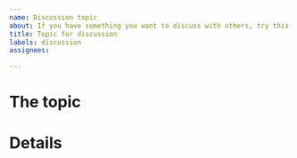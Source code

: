 ```yaml
---
name: Discussion topic
about: If you have something you want to discuss with others, try this.
title: Topic for discussion
labels: discussion
assignees: 

---
```


# The topic

# Details
